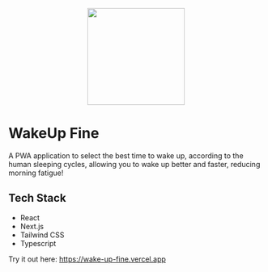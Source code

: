 <p style="text-align: center">
  <img src="https://github.com/user-attachments/assets/343bd9f3-3a29-4b70-9567-caf5c683e7d0" style="width:192px" />
</p>
<h1>WakeUp Fine</h1>
A PWA application to select the best time to wake up, according to the human sleeping cycles, allowing you to wake up better and faster, reducing morning fatigue!

## Tech Stack
- React
- Next.js
- Tailwind CSS
- Typescript

Try it out here: https://wake-up-fine.vercel.app
